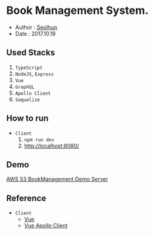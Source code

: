 # Book Management System.

- Author : [Seolhun](https://github.com/Seolhun)
- Date : 2017.10.19

## Used Stacks

1. `TypeScript`
2. `NodeJS`, `Express`
3. `Vue`
4. `GraphQL`
5. `Apollo Client`
6. `Sequelize`

## How to run

- `Client`
  1. `npm run dev`
  2. [http://localhost:8080/](http://localhost:8080/)

## Demo

[AWS S3 BookManagement Demo Server](https://s3.ap-northeast-2.amazonaws.com/)

## Reference

- `Client`
  - [Vue](https://vuejs.org/)
  - [Vue Apollo Client](https://github.com/akryum/vue-apollo)
